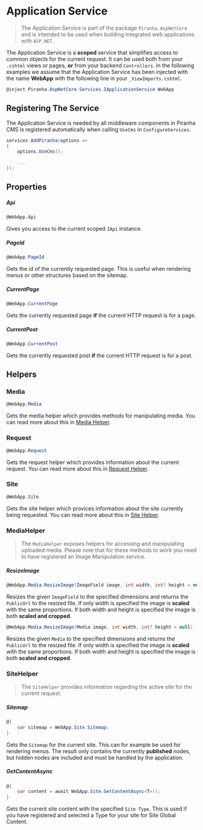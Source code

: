 # Application Service

> The Application Service is part of the package `Piranha.AspNetCore` and is intended to be used when building integrated web applications with `ASP.NET`.

The Application Service is a **scoped** service that simplifies access to common objects for the current request. It can be used both from your `.cshtml` views or pages, **or** from your backend `Controllers`. In the following examples we assume that the Application Service has been injected with the name **WebApp** with the following line in your `_ViewImports.cshtml`.

~~~ csharp
@inject Piranha.AspNetCore.Services.IApplicationService WebApp
~~~

## Registering The Service

The Application Service is needed by all middleware components in Piranha CMS is registered automatically when calling `UseCms` in `ConfigureServices`.

~~~ csharp
services.AddPiranha(options =>
{
    options.UseCms();

    ...
});
~~~~

## Properties

##### Api

~~~ csharp
@WebApp.Api
~~~

Gives you access to the current scoped `IApi` instance.

##### PageId

~~~ csharp
@WebApp.PageId
~~~

Gets the id of the currently requested page. This is useful when rendering menus or other structures based on the sitemap.

##### CurrentPage

~~~ csharp
@WebApp.CurrentPage
~~~

Gets the currently requested page **if** the current HTTP request is for a page.

##### CurrentPost

~~~ csharp
@WebApp.CurrentPost
~~~

Gets the currently requested post **if** the current HTTP request is for a post.

## Helpers

### Media

~~~ csharp
@WebApp.Media
~~~

Gets the media helper which provides methods for manipulating media. You can read more about this in [Media Helper](../helpers/media-helper).

### Request

~~~ csharp
@WebApp.Request
~~~

Gets the request helper which provides information about the current request. You can read more about this in [Request Helper](../helpers/request-helper).

### Site

~~~ csharp
@WebApp.Site
~~~

Gets the site helper which provices information about the site currently being requested. You can read more about this in [Site Helper](../helpers/site-helper).

### MediaHelper

> The `MediaHelper` exposes helpers for accessing and manipulating uploaded media. Please note that for these methods to work you need to have registered an Image Manipulation service.

##### ResizeImage

~~~ csharp
@WebApp.Media.ResizeImage(ImageField image, int width, int? height = null)
~~~

Resizes the given `ImageField` to the specified dimensions and returns the `PublicUrl` to the resized file. If only width is specified the image is **scaled** with the same proportions. If both width and height is specified the image is both **scaled and cropped**.

~~~ csharp
@WebApp.Media.ResizeImage(Media image, int width, int? height = null)
~~~

Resizes the given `Media` to the specified dimensions and returns the `PublicUrl` to the resized file. If only width is specified the image is **scaled** with the same proportions. If both width and height is specified the image is both **scaled and cropped**.

### SiteHelper

> The `SiteHelper` provides information regarding the active site for the current request.

##### Sitemap

~~~ csharp
@{
    var sitemap = WebApp.Site.Sitemap;
}
~~~

Gets the `Sitemap` for the current site. This can for example be used for rendering menus. The result only contains the currently **published** nodes, but hidden nodes are included and must be handled by the application.

##### GetContentAsync

~~~ csharp
@{
    var content = await WebApp.Site.GetContentAsync<T>();
}
~~~

Gets the current site content with the specified `Site Type`. This is used if you have registered and selected a Type for your site for Site Global Content.
